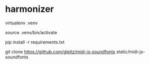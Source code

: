 # harmonizer

virtualenv .venv

source .venv/bin/activate

pip install -r requirements.txt

git clone https://github.com/gleitz/midi-js-soundfonts static/midi-js-soundfonts
